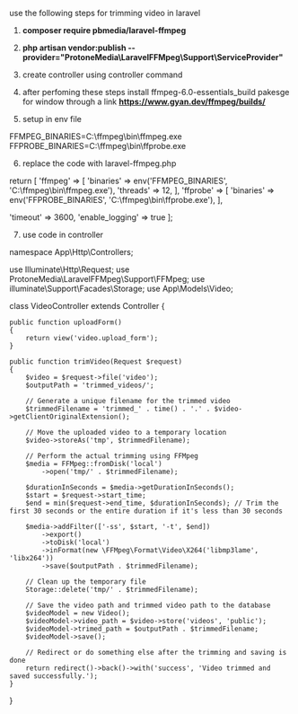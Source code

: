 use the following steps for trimming video in laravel 

1) **composer require pbmedia/laravel-ffmpeg**

2) **php artisan vendor:publish --provider="ProtoneMedia\LaravelFFMpeg\Support\ServiceProvider"**

3) create controller using controller command

4) after perfoming these steps install ffmpeg-6.0-essentials_build pakesge for window through a link  **https://www.gyan.dev/ffmpeg/builds/**

5) setup in env file 

FFMPEG_BINARIES=C:\ffmpeg\bin\ffmpeg.exe
FFPROBE_BINARIES=C:\ffmpeg\bin\ffprobe.exe

6) replace the code with laravel-ffmpeg.php 

return [
    'ffmpeg' => [
        'binaries' => env('FFMPEG_BINARIES', 'C:\ffmpeg\bin\ffmpeg.exe'),
        'threads'  => 12,
    ],
    'ffprobe' => [
        'binaries' => env('FFPROBE_BINARIES', 'C:\ffmpeg\bin\ffprobe.exe'),
    ],

'timeout' => 3600,
 'enable_logging' => true
];

7) use code in controller

   <?php

namespace App\Http\Controllers;

use Illuminate\Http\Request;
use ProtoneMedia\LaravelFFMpeg\Support\FFMpeg;
use illuminate\Support\Facades\Storage;
use App\Models\Video;

class VideoController extends Controller
{

    public function uploadForm()
    {
        return view('video.upload_form');
    }

    public function trimVideo(Request $request)
    {
        $video = $request->file('video');
        $outputPath = 'trimmed_videos/';

        // Generate a unique filename for the trimmed video
        $trimmedFilename = 'trimmed_' . time() . '.' . $video->getClientOriginalExtension();

        // Move the uploaded video to a temporary location
        $video->storeAs('tmp', $trimmedFilename);

        // Perform the actual trimming using FFMpeg
        $media = FFMpeg::fromDisk('local')
            ->open('tmp/' . $trimmedFilename);

        $durationInSeconds = $media->getDurationInSeconds();
        $start = $request->start_time;
        $end = min($request->end_time, $durationInSeconds); // Trim the first 30 seconds or the entire duration if it's less than 30 seconds

        $media->addFilter(['-ss', $start, '-t', $end])
            ->export()
            ->toDisk('local')
            ->inFormat(new \FFMpeg\Format\Video\X264('libmp3lame', 'libx264'))
            ->save($outputPath . $trimmedFilename);

        // Clean up the temporary file
        Storage::delete('tmp/' . $trimmedFilename);

        // Save the video path and trimmed video path to the database
        $videoModel = new Video();
        $videoModel->video_path = $video->store('videos', 'public');
        $videoModel->trimed_path = $outputPath . $trimmedFilename;
        $videoModel->save();

        // Redirect or do something else after the trimming and saving is done
        return redirect()->back()->with('success', 'Video trimmed and saved successfully.');
    }
}

